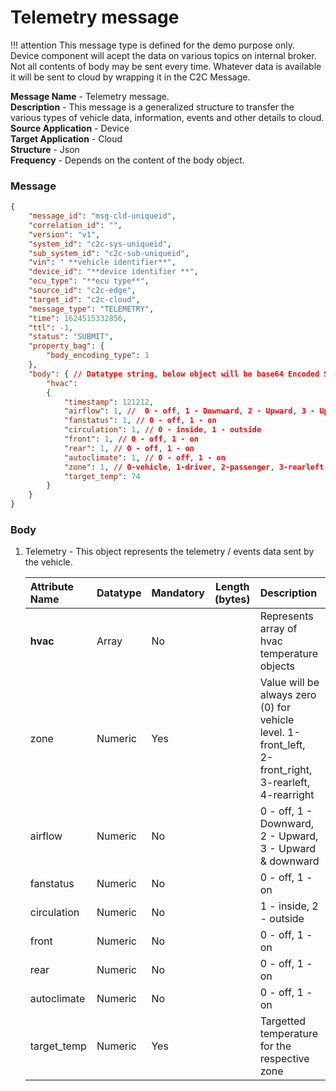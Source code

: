 # Telemetry message</br>

!!! attention
    This message type is defined for the demo purpose only. Device component will acept the data on various topics on internal broker. Not all contents of body may be sent every time. Whatever data is available it will be sent to cloud by wrapping it in the C2C Message.  

**Message Name** - Telemetry message. <br>
**Description** - This message is a generalized structure to transfer the various types of vehicle data, information, events and other details to cloud. <br>
**Source Application** - Device<br>
**Target Application** - Cloud<br>
**Structure** - Json<br>
**Frequency** - Depends on the content of the body object.

### Message

```json
{
    "message_id": "msg-cld-uniqueid",
    "correlation_id": "",
    "version": "v1",
    "system_id": "c2c-sys-uniqueid",
    "sub_system_id": "c2c-sub-uniqueid",
    "vin": " **vehicle identifier**",
    "device_id": "**device identifier **",
    "ecu_type": "**ecu type**",
    "source_id": "c2c-edge",
    "target_id": "c2c-cloud",
    "message_type": "TELEMETRY",
    "time": 1624515332856,
    "ttl": -1,
    "status": "SUBMIT",
    "property_bag": {
        "body_encoding_type": 1
    },
    "body": { // Datatype string, below object will be base64 Encoded String.
        "hvac": 
        {
            "timestamp": 121212,
            "airflow": 1, //  0 - off, 1 - Downward, 2 - Upward, 3 - Upward & downward
            "fanstatus": 1, // 0 - off, 1 - on
            "circulation": 1, // 0 - inside, 1 - outside
            "front": 1, // 0 - off, 1 - on
            "rear": 1, // 0 - off, 1 - on
            "autoclimate": 1, // 0 - off, 1 - on
            "zone": 1, // 0-vehicle, 1-driver, 2-passenger, 3-rearleft, 4-rearright
            "target_temp": 74
        }
    }
}

```

### **Body**

1. Telemetry - This object represents the telemetry / events data sent by the vehicle.
       
    |Attribute Name|Datatype|Mandatory| Length (bytes) |Description|
    | :------------- | :------------ |:------------ |:------------: |:------------ |
    | **hvac**| Array| No| | Represents array of hvac temperature objects|
    | zone| Numeric| Yes| | Value will be always zero (0) for vehicle level. 1-front_left, 2-front_right, 3-rearleft, 4-rearright|
    | airflow| Numeric| No| | 0 - off, 1 - Downward, 2 - Upward, 3 - Upward & downward|
    | fanstatus| Numeric| No| | 0 - off, 1 - on|
    | circulation| Numeric| No| | 1 - inside, 2 - outside|
    | front| Numeric| No| | 0 - off, 1 - on|
    | rear| Numeric| No| | 0 - off, 1 - on|
    | autoclimate| Numeric| No| | 0 - off, 1 - on|
    | target_temp| Numeric| Yes| | Targetted temperature for the respective zone|
    

